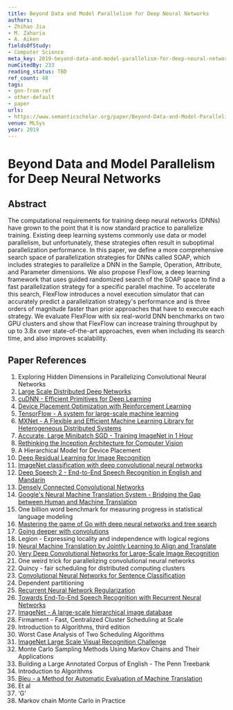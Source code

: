 ```yaml
---
title: Beyond Data and Model Parallelism for Deep Neural Networks
authors:
- Zhihao Jia
- M. Zaharia
- A. Aiken
fieldsOfStudy:
- Computer Science
meta_key: 2019-beyond-data-and-model-parallelism-for-deep-neural-networks
numCitedBy: 233
reading_status: TBD
ref_count: 48
tags:
- gen-from-ref
- other-default
- paper
urls:
- https://www.semanticscholar.org/paper/Beyond-Data-and-Model-Parallelism-for-Deep-Neural-Jia-Zaharia/f971658ab845d7573c4bbb760d5e7e5332025254?sort=total-citations
venue: MLSys
year: 2019
---
```


# Beyond Data and Model Parallelism for Deep Neural Networks

## Abstract

The computational requirements for training deep neural networks (DNNs) have grown to the point that it is now standard practice to parallelize training. Existing deep learning systems commonly use data or model parallelism, but unfortunately, these strategies often result in suboptimal parallelization performance. 
In this paper, we define a more comprehensive search space of parallelization strategies for DNNs called SOAP, which includes strategies to parallelize a DNN in the Sample, Operation, Attribute, and Parameter dimensions. We also propose FlexFlow, a deep learning framework that uses guided randomized search of the SOAP space to find a fast parallelization strategy for a specific parallel machine. To accelerate this search, FlexFlow introduces a novel execution simulator that can accurately predict a parallelization strategy's performance and is three orders of magnitude faster than prior approaches that have to execute each strategy. We evaluate FlexFlow with six real-world DNN benchmarks on two GPU clusters and show that FlexFlow can increase training throughput by up to 3.8x over state-of-the-art approaches, even when including its search time, and also improves scalability.

## Paper References

1. Exploring Hidden Dimensions in Parallelizing Convolutional Neural Networks
2. [Large Scale Distributed Deep Networks](2012-large-scale-distributed-deep-networks.md)
3. [cuDNN - Efficient Primitives for Deep Learning](2014-cudnn-efficient-primitives-for-deep-learning.md)
4. [Device Placement Optimization with Reinforcement Learning](2017-device-placement-optimization-with-reinforcement-learning.md)
5. [TensorFlow - A system for large-scale machine learning](2016-tensorflow-a-system-for-large-scale-machine-learning.md)
6. [MXNet - A Flexible and Efficient Machine Learning Library for Heterogeneous Distributed Systems](2015-mxnet-a-flexible-and-efficient-machine-learning-library-for-heterogeneous-distributed-systems.md)
7. [Accurate, Large Minibatch SGD - Training ImageNet in 1 Hour](2017-accurate-large-minibatch-sgd-training-imagenet-in-1-hour.md)
8. [Rethinking the Inception Architecture for Computer Vision](2016-rethinking-the-inception-architecture-for-computer-vision.md)
9. A Hierarchical Model for Device Placement
10. [Deep Residual Learning for Image Recognition](2016-deep-residual-learning-for-image-recognition.md)
11. [ImageNet classification with deep convolutional neural networks](2012-imagenet-classification-with-deep-convolutional-neural-networks.md)
12. [Deep Speech 2 - End-to-End Speech Recognition in English and Mandarin](2016-deep-speech-2-end-to-end-speech-recognition-in-english-and-mandarin.md)
13. [Densely Connected Convolutional Networks](2017-densely-connected-convolutional-networks.md)
14. [Google's Neural Machine Translation System - Bridging the Gap between Human and Machine Translation](2016-google-s-neural-machine-translation-system-bridging-the-gap-between-human-and-machine-translation.md)
15. One billion word benchmark for measuring progress in statistical language modeling
16. [Mastering the game of Go with deep neural networks and tree search](2016-mastering-the-game-of-go-with-deep-neural-networks-and-tree-search.md)
17. [Going deeper with convolutions](2015-going-deeper-with-convolutions.md)
18. Legion - Expressing locality and independence with logical regions
19. [Neural Machine Translation by Jointly Learning to Align and Translate](2015-neural-machine-translation-by-jointly-learning-to-align-and-translate.md)
20. [Very Deep Convolutional Networks for Large-Scale Image Recognition](2015-very-deep-convolutional-networks-for-large-scale-image-recognition.md)
21. One weird trick for parallelizing convolutional neural networks
22. Quincy - fair scheduling for distributed computing clusters
23. [Convolutional Neural Networks for Sentence Classification](2014-convolutional-neural-networks-for-sentence-classification.md)
24. Dependent partitioning
25. [Recurrent Neural Network Regularization](2014-recurrent-neural-network-regularization.md)
26. [Towards End-To-End Speech Recognition with Recurrent Neural Networks](2014-towards-end-to-end-speech-recognition-with-recurrent-neural-networks.md)
27. [ImageNet - A large-scale hierarchical image database](2009-imagenet-a-large-scale-hierarchical-image-database.md)
28. Firmament - Fast, Centralized Cluster Scheduling at Scale
29. Introduction to Algorithms, third edition
30. Worst Case Analysis of Two Scheduling Algorithms
31. [ImageNet Large Scale Visual Recognition Challenge](2015-imagenet-large-scale-visual-recognition-challenge.md)
32. Monte Carlo Sampling Methods Using Markov Chains and Their Applications
33. Building a Large Annotated Corpus of English - The Penn Treebank
34. Introduction to Algorithms
35. [Bleu - a Method for Automatic Evaluation of Machine Translation](2002-bleu-a-method-for-automatic-evaluation-of-machine-translation.md)
36. Et al
37. ‘G'
38. Markov chain Monte Carlo in Practice
